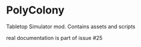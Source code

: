 # PolyColony

Tabletop Simulator mod. Contains assets and scripts

real documentation is part of issue #25